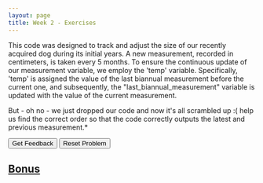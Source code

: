 ```yaml
---
layout: page
title: Week 2 - Exercises
---
```


This code was designed to track and adjust the size of our recently acquired dog during its initial years. A new measurement, recorded in centimeters, is taken every 5 months. To ensure the continuous update of our measurement variable, we employ the 'temp' variable. Specifically, 'temp' is assigned the value of the last biannual measurement before the current one, and subsequently, the "last_biannual_measurement" variable is updated with the value of the current measurement. 

But - oh no - we just dropped our code and now it's all scrambled up :( help us find the correct order so that the code correctly outputs the latest and previous measurement.*

<div id="sortableTrash" class="sortable-code"></div> 
<div id="sortable" class="sortable-code"></div> 
<div style="clear:both;"></div> 
<p> 
    <input id="feedbackLink" value="Get Feedback" type="button" /> 
    <input id="newInstanceLink" value="Reset Problem" type="button" /> 
</p> 
<script type="text/javascript"> 
(function(){
  var initial = "last_biannual_measurement = 78\n" +
    "current_measurement = 92\n" +
    "temp = last_biannual_measurement\n" +
    "last_biannual_measurement = current_measurement\n" +
    "print(&quot;The last time the dog was measured, they were: &quot; + str(temp) + &quot;cm&quot;)\n" +
    "print(&quot;The last measured size is: &quot; + str(current_measurement) + &quot;cm&quot;)";
  var parsonsPuzzle = new ParsonsWidget({
    "sortableId": "sortable",
    "max_wrong_lines": 10,
    "grader": ParsonsWidget._graders.LineBasedGrader,
    "exec_limit": 2500,
    "can_indent": true,
    "x_indent": 50,
    "lang": "en",
    "show_feedback": true,
    "trashId": "sortableTrash"
  });
  parsonsPuzzle.init(initial);
  parsonsPuzzle.shuffleLines();
  $("#newInstanceLink").click(function(event){ 
      event.preventDefault(); 
      parsonsPuzzle.shuffleLines(); 
  }); 
  $("#feedbackLink").click(function(event){ 
      event.preventDefault(); 
      parsonsPuzzle.getFeedback(); 
  }); 
})(); 
</script>

## [Bonus](./bonus_ex.html)

